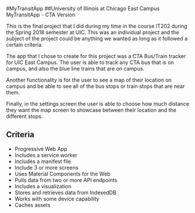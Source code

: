 #MyTransitApp
##University of Illinois at Chicago East Campus MyTransitApp - CTA Version

This is the final project that I did during my time in the course IT202 during the Spring 2018 semester at UIC. 
This was an individual project and the subject of the project could be anything we wanted as long as it followed a certain criteria. 

The app that I chose to create for this project was a CTA Bus/Train tracker for UIC East Campus. The user is able to track any CTA bus that is on campus, and also the blue line trains that are on campus.

Another functionality is for the user to see a map of their location on campus and be able to see all of the bus stops or train stops that are near them.

Finally, in the settings screen the user is able to choose how much distance they want the map screen to showcase between their location and the different stops. 

## Criteria
* Progressive Web App
* Includes a service worker
* Includes a manifest file
* Include 3 or more screens
* Uses Material Components for the Web
* Pulls data from two or more API endpoints
* Includes a visualization 
* Stores and retrieves data from IndexedDB
* Works with some device capability
* Caches assets
